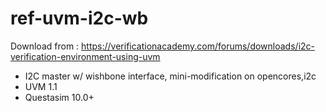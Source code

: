 # ref-uvm-i2c-wb

Download from : https://verificationacademy.com/forums/downloads/i2c-verification-environment-using-uvm


- I2C master w/ wishbone interface, mini-modification on opencores,i2c
- UVM 1.1
- Questasim 10.0+

